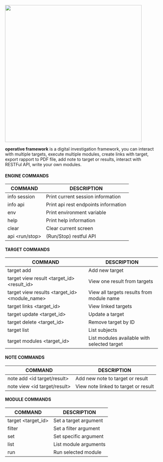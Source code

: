 <img src="https://image.ibb.co/fuPpQd/logo_operative.png" width="450">

**operative framework** is a digital investigation framework, you can interact with multiple targets, execute multiple modules, create links with target, export rapport to PDF file, add note to target or results, interact with RESTFul API, write your own modules.

#### ENGINE COMMANDS

| COMMAND        | DESCRIPTION                          |
|----------------|--------------------------------------|
| info session   | Print current session information    |
| info api       | Print api rest endpoints information |
| env            | Print environment variable           |
| help           | Print help information               |
| clear          | Clear current screen                 |
| api <run/stop> | (Run/Stop) restful API               |


#### TARGET COMMANDS

| COMMAND                                       | DESCRIPTION                                 |
|-----------------------------------------------|---------------------------------------------|
| target add <type> <value>                     | Add new target                              |
| target view result <target_id> <result_id>    | View one result from targets                |
| target view results <target_id> <module_name> | View all targets results from module name   |
| target links <target_id>                      | View linked targets                         |
| target update <target_id> <value>             | Update a target                             |
| target delete <target_id>                     | Remove target by ID                         |
| target list                                   | List subjects                               |
| target modules <target_id>                    | List modules available with selected target |

#### NOTE COMMANDS

| COMMAND                            | DESCRIPTION                           |
|------------------------------------|---------------------------------------|
| note add <id target/result> <text> | Add new note to target or result      |
| note view <id target/result>       | View note linked to target or result  |

#### MODULE COMMANDS
| COMMAND                         | DESCRIPTION           |
|---------------------------------|-----------------------|
| <module> target <target_id>     | Set a target argument |
| <module> filter <filter>        | Set a filter argument |
| <module> set <argument> <value> | Set specific argument |
| <module> list                   | List module arguments |
| <module> run                    | Run selected module   |
